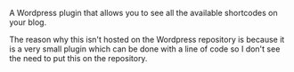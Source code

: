 A Wordpress plugin that allows you to see all the available shortcodes on your blog.

The reason why this isn't hosted on the Wordpress repository is because it is a very small plugin which can be done with a line of code so I don't see the need to put this on the repository.
